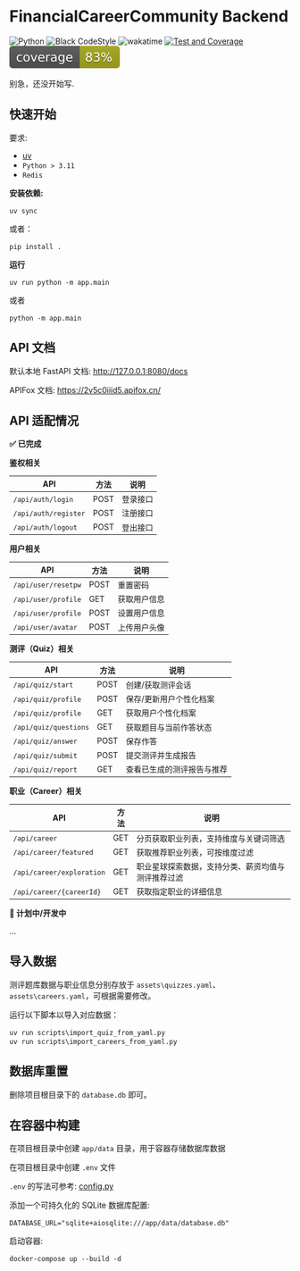 # FinancialCareerCommunity Backend

![Python](https://img.shields.io/badge/Python-3.12-blue)
![Black CodeStyle](https://img.shields.io/badge/Code%20Style-Black-121110.svg)
![wakatime](https://wakatime.com/badge/user/637d5886-8b47-4b82-9264-3b3b9d6add67/project/d6391b48-7f4e-46ad-94f1-34221f72a2ed.svg)
[![Test and Coverage](https://github.com/Moemu/FinancialCareerCommunity/actions/workflows/pytest.yaml/badge.svg)](https://github.com/Moemu/FinancialCareerCommunity/actions/workflows/pytest.yaml)
![coverage](./src/coverage.svg)

别急，还没开始写.

## 快速开始

要求:

- [uv](https://docs.astral.sh/uv/)
- `Python > 3.11`
- `Redis`

**安装依赖:**

```shell
uv sync
```

或者：

```shell
pip install .
```

**运行**

```shell
uv run python -m app.main
```

或者

```shell
python -m app.main
```

## API 文档

默认本地 FastAPI 文档: <http://127.0.0.1:8080/docs>

APIFox 文档: <https://2v5c0iiid5.apifox.cn/>

## API 适配情况

**✅ 已完成**

**鉴权相关**

| API                  | 方法 | 说明     |
| -------------------- | ---- | -------- |
| `/api/auth/login`    | POST | 登录接口 |
| `/api/auth/register` | POST | 注册接口 |
| `/api/auth/logout`   | POST | 登出接口 |

**用户相关**

| API                       | 方法 | 说明             |
| ------------------------- | ---- | ---------------- |
| `/api/user/resetpw`       | POST | 重置密码         |
| `/api/user/profile`       | GET  | 获取用户信息     |
| `/api/user/profile`       | POST | 设置用户信息     |
| `/api/user/avatar`        | POST | 上传用户头像     |

**测评（Quiz）相关**

| API                  | 方法 | 说明                         |
| -------------------- | ---- | ---------------------------- |
| `/api/quiz/start`    | POST | 创建/获取测评会话            |
| `/api/quiz/profile`  | POST | 保存/更新用户个性化档案       |
| `/api/quiz/profile`  | GET  | 获取用户个性化档案           |
| `/api/quiz/questions`| GET  | 获取题目与当前作答状态       |
| `/api/quiz/answer`   | POST | 保存作答                     |
| `/api/quiz/submit`   | POST | 提交测评并生成报告           |
| `/api/quiz/report`   | GET  | 查看已生成的测评报告与推荐   |

**职业（Career）相关**

| API                        | 方法 | 说明                                                         |
| -------------------------- | ---- | ------------------------------------------------------------ |
| `/api/career`              | GET  | 分页获取职业列表，支持维度与关键词筛选                         |
| `/api/career/featured`     | GET  | 获取推荐职业列表，可按维度过滤                                 |
| `/api/career/exploration`  | GET  | 职业星球探索数据，支持分类、薪资均值与测评推荐过滤             |
| `/api/career/{careerId}`   | GET  | 获取指定职业的详细信息                                         |



**🚧 计划中/开发中**

...

## 导入数据

测评题库数据与职业信息分别存放于 `assets\quizzes.yaml`、`assets\careers.yaml`，可根据需要修改。

运行以下脚本以导入对应数据：

```shell
uv run scripts\import_quiz_from_yaml.py
uv run scripts\import_careers_from_yaml.py
```

## 数据库重置

删除项目根目录下的 `database.db` 即可。

## 在容器中构建

在项目根目录中创建 `app/data` 目录，用于容器存储数据库数据

在项目根目录中创建 `.env` 文件

`.env` 的写法可参考: [config.py](https://github.com/Moemu/FinancialCareerCommunity/blob/main/app/core/config.py)

添加一个可持久化的 SQLite 数据库配置:

```env
DATABASE_URL="sqlite+aiosqlite:///app/data/database.db"
```

启动容器:

```shell
docker-compose up --build -d
```